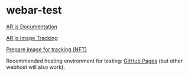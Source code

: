 # webar-test

[AR.js Documentation](https://ar-js-org.github.io/AR.js-Docs/)

[AR.js Image Tracking](https://ar-js-org.github.io/AR.js-Docs/image-tracking/)

[Prepare image for tracking (NFT)](https://carnaux.github.io/NFT-Marker-Creator/)

Recommended hosting environment for testing: [GitHub Pages](https://pages.github.com/) (but other webhost will also work).


